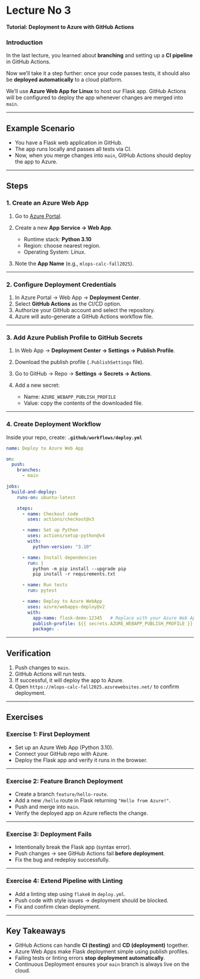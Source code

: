 # Lecture No 3

**Tutorial: Deployment to Azure with GitHub Actions**

### Introduction

In the last lecture, you learned about **branching** and setting up a **CI pipeline** in GitHub Actions.

Now we’ll take it a step further: once your code passes tests, it should also be **deployed automatically** to a cloud platform.

We’ll use **Azure Web App for Linux** to host our Flask app. GitHub Actions will be configured to deploy the app whenever changes are merged into `main`.

---

## Example Scenario

* You have a Flask web application in GitHub.
* The app runs locally and passes all tests via CI.
* Now, when you merge changes into `main`, GitHub Actions should deploy the app to Azure.

---

## Steps

### 1. Create an Azure Web App

1. Go to [Azure Portal](https://portal.azure.com/).
2. Create a new **App Service → Web App**.

   * Runtime stack: **Python 3.10**
   * Region: choose nearest region.
   * Operating System: Linux.
3. Note the **App Name** (e.g., `mlops-calc-fall2025`).

---

### 2. Configure Deployment Credentials

1. In Azure Portal → Web App → **Deployment Center**.
2. Select **GitHub Actions** as the CI/CD option.
3. Authorize your GitHub account and select the repository.
4. Azure will auto-generate a GitHub Actions workflow file.

---

### 3. Add Azure Publish Profile to GitHub Secrets

1. In Web App → **Deployment Center → Settings → Publish Profile**.
2. Download the publish profile (`.PublishSettings` file).
3. Go to GitHub → Repo → **Settings → Secrets → Actions**.
4. Add a new secret:

   * Name: `AZURE_WEBAPP_PUBLISH_PROFILE`
   * Value: copy the contents of the downloaded file.

---

### 4. Create Deployment Workflow

Inside your repo, create: **`.github/workflows/deploy.yml`**

```yaml
name: Deploy to Azure Web App

on:
  push:
    branches:
      - main

jobs:
  build-and-deploy:
    runs-on: ubuntu-latest

    steps:
      - name: Checkout code
        uses: actions/checkout@v3

      - name: Set up Python
        uses: actions/setup-python@v4
        with:
          python-version: "3.10"

      - name: Install dependencies
        run: |
          python -m pip install --upgrade pip
          pip install -r requirements.txt

      - name: Run tests
        run: pytest

      - name: Deploy to Azure WebApp
        uses: azure/webapps-deploy@v2
        with:
          app-name: flask-demo-12345   # Replace with your Azure Web App name
          publish-profile: ${{ secrets.AZURE_WEBAPP_PUBLISH_PROFILE }}
          package: .
```

---

## Verification

1. Push changes to `main`.
2. GitHub Actions will run tests.
3. If successful, it will deploy the app to Azure.
4. Open `https://mlops-calc-fall2025.azurewebsites.net/` to confirm deployment.

---

## Exercises

### **Exercise 1: First Deployment**

* Set up an Azure Web App (Python 3.10).
* Connect your GitHub repo with Azure.
* Deploy the Flask app and verify it runs in the browser.

---

### **Exercise 2: Feature Branch Deployment**

* Create a branch `feature/hello-route`.
* Add a new `/hello` route in Flask returning `"Hello from Azure!"`.
* Push and merge into `main`.
* Verify the deployed app on Azure reflects the change.

---

### **Exercise 3: Deployment Fails**

* Intentionally break the Flask app (syntax error).
* Push changes → see GitHub Actions fail **before deployment**.
* Fix the bug and redeploy successfully.

---

### **Exercise 4: Extend Pipeline with Linting**

* Add a linting step using `flake8` in `deploy.yml`.
* Push code with style issues → deployment should be blocked.
* Fix and confirm clean deployment.

---

## Key Takeaways

* GitHub Actions can handle **CI (testing)** and **CD (deployment)** together.
* Azure Web Apps make Flask deployment simple using publish profiles.
* Failing tests or linting errors **stop deployment automatically**.
* Continuous Deployment ensures your `main` branch is always live on the cloud.